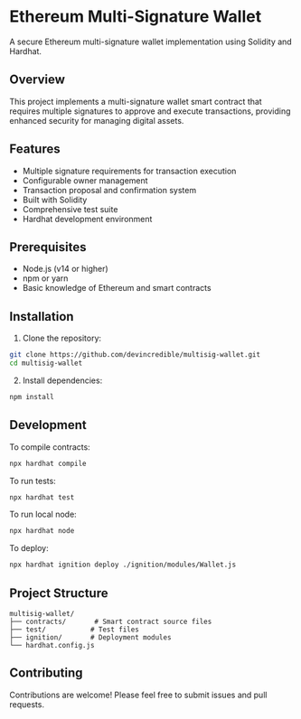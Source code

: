 # Ethereum Multi-Signature Wallet

A secure Ethereum multi-signature wallet implementation using Solidity and Hardhat.

## Overview

This project implements a multi-signature wallet smart contract that requires multiple signatures to approve and execute transactions, providing enhanced security for managing digital assets.

## Features

- Multiple signature requirements for transaction execution
- Configurable owner management
- Transaction proposal and confirmation system
- Built with Solidity
- Comprehensive test suite
- Hardhat development environment

## Prerequisites

- Node.js (v14 or higher)
- npm or yarn
- Basic knowledge of Ethereum and smart contracts

## Installation

1. Clone the repository:

```bash
git clone https://github.com/devincredible/multisig-wallet.git
cd multisig-wallet
```

2. Install dependencies:

```bash
npm install
```

## Development

To compile contracts:

```bash
npx hardhat compile
```

To run tests:

```bash
npx hardhat test
```

To run local node:

```bash
npx hardhat node
```

To deploy:

```bash
npx hardhat ignition deploy ./ignition/modules/Wallet.js
```

## Project Structure

```
multisig-wallet/
├── contracts/       # Smart contract source files
├── test/           # Test files
├── ignition/       # Deployment modules
└── hardhat.config.js
```

## Contributing

Contributions are welcome! Please feel free to submit issues and pull requests.
